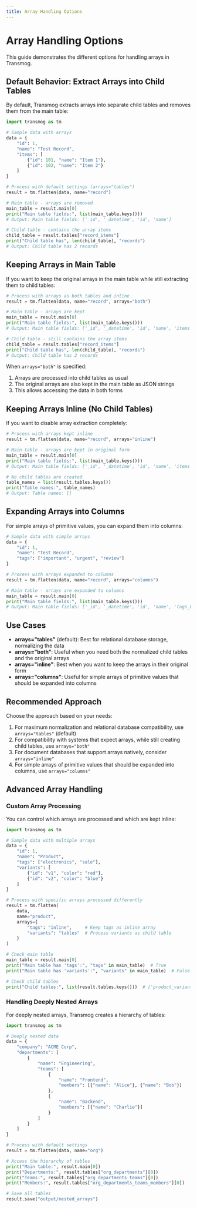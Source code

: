 ```yaml
---
title: Array Handling Options
---
```


# Array Handling Options

This guide demonstrates the different options for handling arrays in Transmog.

## Default Behavior: Extract Arrays into Child Tables

By default, Transmog extracts arrays into separate child tables and removes them from the main table:

```python
import transmog as tm

# Sample data with arrays
data = {
    "id": 1,
    "name": "Test Record",
    "items": [
        {"id": 101, "name": "Item 1"},
        {"id": 102, "name": "Item 2"}
    ]
}

# Process with default settings (arrays="tables")
result = tm.flatten(data, name="record")

# Main table - arrays are removed
main_table = result.main[0]
print("Main table fields:", list(main_table.keys()))
# Output: Main table fields: ['_id', '_datetime', 'id', 'name']

# Child table - contains the array items
child_table = result.tables["record_items"]
print("Child table has", len(child_table), "records")
# Output: Child table has 2 records
```

## Keeping Arrays in Main Table

If you want to keep the original arrays in the main table while still extracting them to child tables:

```python
# Process with arrays as both tables and inline
result = tm.flatten(data, name="record", arrays="both")

# Main table - arrays are kept
main_table = result.main[0]
print("Main table fields:", list(main_table.keys()))
# Output: Main table fields: ['_id', '_datetime', 'id', 'name', 'items']

# Child table - still contains the array items
child_table = result.tables["record_items"]
print("Child table has", len(child_table), "records")
# Output: Child table has 2 records
```

When `arrays="both"` is specified:

1. Arrays are processed into child tables as usual
2. The original arrays are also kept in the main table as JSON strings
3. This allows accessing the data in both forms

## Keeping Arrays Inline (No Child Tables)

If you want to disable array extraction completely:

```python
# Process with arrays kept inline
result = tm.flatten(data, name="record", arrays="inline")

# Main table - arrays are kept in original form
main_table = result.main[0]
print("Main table fields:", list(main_table.keys()))
# Output: Main table fields: ['_id', '_datetime', 'id', 'name', 'items']

# No child tables are created
table_names = list(result.tables.keys())
print("Table names:", table_names)
# Output: Table names: []
```

## Expanding Arrays into Columns

For simple arrays of primitive values, you can expand them into columns:

```python
# Sample data with simple arrays
data = {
    "id": 1,
    "name": "Test Record",
    "tags": ["important", "urgent", "review"]
}

# Process with arrays expanded to columns
result = tm.flatten(data, name="record", arrays="columns")

# Main table - arrays are expanded to columns
main_table = result.main[0]
print("Main table fields:", list(main_table.keys()))
# Output: Main table fields: ['_id', '_datetime', 'id', 'name', 'tags_0', 'tags_1', 'tags_2']
```

## Use Cases

- **arrays="tables"** (default): Best for relational database storage, normalizing the data
- **arrays="both"**: Useful when you need both the normalized child tables and the original arrays
- **arrays="inline"**: Best when you want to keep the arrays in their original form
- **arrays="columns"**: Useful for simple arrays of primitive values that should be expanded into columns

## Recommended Approach

Choose the approach based on your needs:

1. For maximum normalization and relational database compatibility, use `arrays="tables"` (default)
2. For compatibility with systems that expect arrays, while still creating child tables, use `arrays="both"`
3. For document databases that support arrays natively, consider `arrays="inline"`
4. For simple arrays of primitive values that should be expanded into columns, use `arrays="columns"`

## Advanced Array Handling

### Custom Array Processing

You can control which arrays are processed and which are kept inline:

```python
import transmog as tm

# Sample data with multiple arrays
data = {
    "id": 1,
    "name": "Product",
    "tags": ["electronics", "sale"],
    "variants": [
        {"id": "v1", "color": "red"},
        {"id": "v2", "color": "blue"}
    ]
}

# Process with specific arrays processed differently
result = tm.flatten(
    data,
    name="product",
    arrays={
        "tags": "inline",     # Keep tags as inline array
        "variants": "tables"  # Process variants as child table
    }
)

# Check main table
main_table = result.main[0]
print("Main table has 'tags':", "tags" in main_table)  # True
print("Main table has 'variants':", "variants" in main_table)  # False

# Check child tables
print("Child tables:", list(result.tables.keys()))  # ['product_variants']
```

### Handling Deeply Nested Arrays

For deeply nested arrays, Transmog creates a hierarchy of tables:

```python
import transmog as tm

# Deeply nested data
data = {
    "company": "ACME Corp",
    "departments": [
        {
            "name": "Engineering",
            "teams": [
                {
                    "name": "Frontend",
                    "members": [{"name": "Alice"}, {"name": "Bob"}]
                },
                {
                    "name": "Backend",
                    "members": [{"name": "Charlie"}]
                }
            ]
        }
    ]
}

# Process with default settings
result = tm.flatten(data, name="org")

# Access the hierarchy of tables
print("Main table:", result.main[0])
print("Departments:", result.tables["org_departments"][0])
print("Teams:", result.tables["org_departments_teams"][0])
print("Members:", result.tables["org_departments_teams_members"][0])

# Save all tables
result.save("output/nested_arrays")
```
